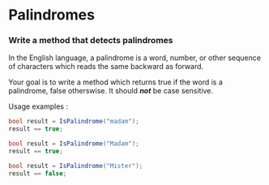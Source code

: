 # Palindromes

### Write a method that detects palindromes

In the English language, a palindrome is a word, number, or other sequence of characters which reads the same backward as forward. 

Your goal is to write a method which returns true if the word is a palindrome, false otherswise. It should ***not*** be case sensitive.

Usage examples :

```csharp
bool result = IsPalindrome("madam");
result == true;

bool result = IsPalindrome("Madam");
result == true;

bool result = IsPalindrome("Mister");
result == false;
```


